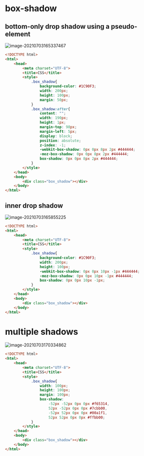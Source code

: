 # box-shadow

## bottom-only drop shadow using a pseudo-element
![image-20210703165337467](/home/aidyn/snap/typora/39/.config/Typora/typora-user-images/image-20210703165337467.png)

```html
<!DOCTYPE html>
<html>
    <head>
        <meta charset="UTF-8">
        <title>CSS</title>
        <style>
            .box_shadow{
                background-color: #1C90F3;
                width: 200px;
                height: 100px;
                margin: 50px;
            }
            .box_shadow:after{
                content: "";
                width: 190px;
                height: 1px;
                margin-top: 98px;
                margin-left: 5px;
                display: block;
                position: absolute;
                z-index: -1;
                -webkit-box-shadow: 0px 0px 8px 2px #444444;
                -moz-box-shadow: 0px 0px 8px 2px #444444;
                box-shadow: 0px 0px 8px 2px #444444;
            }
        </style>
    </head>
    <body>
        <div class="box_shadow"></div>
    </body>
</html>
```

## inner drop shadow

![image-20210703165855225](/home/aidyn/snap/typora/39/.config/Typora/typora-user-images/image-20210703165855225.png)

```html
<!DOCTYPE html>
<html>
    <head>
        <meta charset="UTF-8">
        <title>CSS</title>
        <style>
            .box_shadow{
                background-color: #1C90F3;
                width: 200px;
                height: 100px;
                -webkit-box-shadow: 0px 0px 10px -1px #444444;
                -moz-box-shadow: 0px 0px 10px -1px #444444;
                box-shadow: 0px 0px 10px -1px;
            }
        </style>
    </head>
    <body>
        <div class="box_shadow"></div>
    </body>
</html>
```

# multiple shadows

![image-20210703170334862](/home/aidyn/snap/typora/39/.config/Typora/typora-user-images/image-20210703170334862.png)

```html
<!DOCTYPE html>
<html>
    <head>
        <meta charset="UTF-8">
        <title>CSS</title>
        <style>
            .box_shadow{
                width: 100px;
                height: 100px;
                margin: 100px;
                box-shadow: 
                    -52px -52px 0px 0px #f65314,
                    52px -52px 0px 0px #7cbb00,
                    -52px 52px 0px 0px #00a1f1,
                    52px 52px 0px 0px #ffbb00;
            }
        </style>
    </head>
    <body>
        <div class="box_shadow"></div>
    </body>
</html>
```





